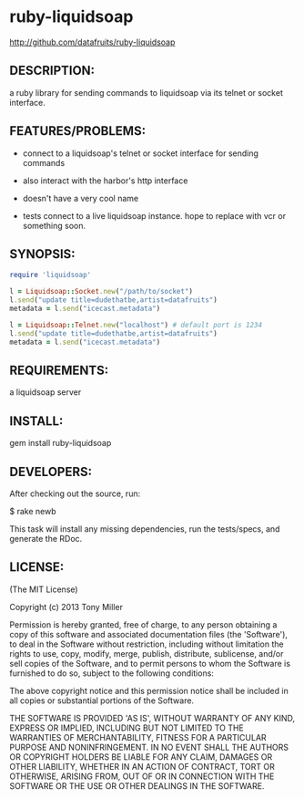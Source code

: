 # ruby-liquidsoap

http://github.com/datafruits/ruby-liquidsoap

## DESCRIPTION:

a ruby library for sending commands to liquidsoap via its telnet or socket 
interface.


## FEATURES/PROBLEMS:

* connect to a liquidsoap's telnet or socket interface for sending commands

* also interact with the harbor's http interface

* doesn't have a very cool name

* tests connect to a live liquidsoap instance. hope to replace with vcr or
  something soon.

## SYNOPSIS:

``` ruby
require 'liquidsoap'

l = Liquidsoap::Socket.new("/path/to/socket")
l.send("update title=dudethatbe,artist=datafruits")
metadata = l.send("icecast.metadata")

l = Liquidsoap::Telnet.new("localhost") # default port is 1234
l.send("update title=dudethatbe,artist=datafruits")
metadata = l.send("icecast.metadata")
```

## REQUIREMENTS:

a liquidsoap server

## INSTALL:

gem install ruby-liquidsoap

## DEVELOPERS:

After checking out the source, run:

  $ rake newb

This task will install any missing dependencies, run the tests/specs,
and generate the RDoc.

## LICENSE:

(The MIT License)

Copyright (c) 2013 Tony Miller

Permission is hereby granted, free of charge, to any person obtaining
a copy of this software and associated documentation files (the
'Software'), to deal in the Software without restriction, including
without limitation the rights to use, copy, modify, merge, publish,
distribute, sublicense, and/or sell copies of the Software, and to
permit persons to whom the Software is furnished to do so, subject to
the following conditions:

The above copyright notice and this permission notice shall be
included in all copies or substantial portions of the Software.

THE SOFTWARE IS PROVIDED 'AS IS', WITHOUT WARRANTY OF ANY KIND,
EXPRESS OR IMPLIED, INCLUDING BUT NOT LIMITED TO THE WARRANTIES OF
MERCHANTABILITY, FITNESS FOR A PARTICULAR PURPOSE AND NONINFRINGEMENT.
IN NO EVENT SHALL THE AUTHORS OR COPYRIGHT HOLDERS BE LIABLE FOR ANY
CLAIM, DAMAGES OR OTHER LIABILITY, WHETHER IN AN ACTION OF CONTRACT,
TORT OR OTHERWISE, ARISING FROM, OUT OF OR IN CONNECTION WITH THE
SOFTWARE OR THE USE OR OTHER DEALINGS IN THE SOFTWARE.
